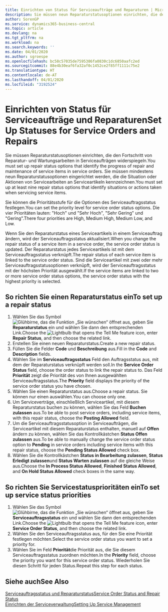 ```yaml
---
title: Einrichten von Status für Serviceaufträge und Reparaturen | Microsoft Docs
description: Sie müssen neun Reparaturstatusoptionen einrichten, die den Fortschritt von Reparatur- und Wartungsarbeiten in Serviceaufträgen widerspiegeln.
author: SorenGP
ms.service: dynamics365-business-central
ms.topic: article
ms.devlang: na
ms.tgt_pltfrm: na
ms.workload: na
ms.search.keywords: ''
ms.date: 04/01/2020
ms.author: sgroespe
ms.openlocfilehash: bc58c57035de7595386fa0830c1dc6850aafc2ed
ms.sourcegitcommit: 88e4b30eaf6fa32af0c1452ce2f85ff1111c75e2
ms.translationtype: HT
ms.contentlocale: de-AT
ms.lasthandoff: 04/01/2020
ms.locfileid: "3192524"
---
```

# <a name="set-up-statuses-for-service-orders-and-repairs"></a><span data-ttu-id="7cfc4-103">Einrichten von Status für Serviceaufträge und Reparaturen</span><span class="sxs-lookup"><span data-stu-id="7cfc4-103">Set Up Statuses for Service Orders and Repairs</span></span>
<span data-ttu-id="7cfc4-104">Sie müssen Reparaturstatusoptionen einrichten, die den Fortschritt von Reparatur- und Wartungsarbeiten in Serviceaufträgen widerspiegeln.</span><span class="sxs-lookup"><span data-stu-id="7cfc4-104">You must set up repair status options that identify the progress of repair and maintenance of service items in service orders.</span></span> <span data-ttu-id="7cfc4-105">Sie müssen mindestens neun Reparaturstatusoptionen eingerichtet werden, die die Situation oder Aktionen von Servicearbeiten an Serviceartikeln kennzeichnen.</span><span class="sxs-lookup"><span data-stu-id="7cfc4-105">You must set up at least nine repair status options that identify situations or actions taken when servicing service items.</span></span>  

<span data-ttu-id="7cfc4-106">Sie können die Prioritätsstufe für die Optionen des Serviceauftragsstatus festlegen.</span><span class="sxs-lookup"><span data-stu-id="7cfc4-106">You can set the priority level for service order status options.</span></span> <span data-ttu-id="7cfc4-107">Die vier Prioritäten lauten: "Hoch" und "Sehr Hoch", "Sehr Gering" und "Gering".</span><span class="sxs-lookup"><span data-stu-id="7cfc4-107">There four priorities are High, Medium High, Medium Low, and Low.</span></span>  

<span data-ttu-id="7cfc4-108">Wenn Sie den Reparaturstatus eines Serviceartikels in einem Serviceauftrag ändern, wird der Serviceauftragsstatus aktualisiert.</span><span class="sxs-lookup"><span data-stu-id="7cfc4-108">When you change the repair status of a service item in a service order, the service order status is updated.</span></span> <span data-ttu-id="7cfc4-109">Der Reparaturstatus jedes Serviceartikels ist mit dem Serviceauftragsstatus verknüpft.</span><span class="sxs-lookup"><span data-stu-id="7cfc4-109">The repair status of each service item is linked to the service order status.</span></span> <span data-ttu-id="7cfc4-110">Sind die Serviceartikel mit zwei oder mehr Serviceauftragsstatusoptionen verknüpft, wird der Serviceauftragsstatus mit der höchsten Priorität ausgewählt.</span><span class="sxs-lookup"><span data-stu-id="7cfc4-110">If the service items are linked to two or more service order status options, the service order status with the highest priority is selected.</span></span>  

## <a name="to-set-up-a-repair-status"></a><span data-ttu-id="7cfc4-111">So richten Sie einen Reparaturstatus ein</span><span class="sxs-lookup"><span data-stu-id="7cfc4-111">To set up a repair status</span></span>  
1. <span data-ttu-id="7cfc4-112">Wählen Sie das Symbol ![Glühbirne, das die Funktion „Sie wünschen“ öffnet](media/ui-search/search_small.png "Tell Me-Funktion") aus, geben Sie **Reparaturstatus** ein und wählen Sie dann den entsprechenden Link.</span><span class="sxs-lookup"><span data-stu-id="7cfc4-112">Choose the ![Lightbulb that opens the Tell Me feature](media/ui-search/search_small.png "Tell me what you want to do") icon, enter **Repair Status**, and then choose the related link.</span></span>
2. <span data-ttu-id="7cfc4-113">Erstellen Sie einen neuen Reparaturstatus.</span><span class="sxs-lookup"><span data-stu-id="7cfc4-113">Create a new repair status.</span></span>  
3. <span data-ttu-id="7cfc4-114">Füllen Sie die Felder **Code** und **Beschreibung** aus.</span><span class="sxs-lookup"><span data-stu-id="7cfc4-114">Fill in the **Code** and **Description** fields.</span></span>  
4. <span data-ttu-id="7cfc4-115">Wählen Sie im **Serviceauftragsstatus** Feld den Auftragsstatus aus, mit dem der Reparaturstatus verknüpft werden soll.</span><span class="sxs-lookup"><span data-stu-id="7cfc4-115">In the **Service Order Status** field, choose the order status to link the repair status to.</span></span> <span data-ttu-id="7cfc4-116">Das Feld **Priorität** zeigt die Priorität des von Ihnen ausgewählten Serviceauftragsstatus.</span><span class="sxs-lookup"><span data-stu-id="7cfc4-116">The **Priority** field displays the priority of the service order status you have chosen.</span></span>  
5. <span data-ttu-id="7cfc4-117">Wählen Sie einen Reparaturstatus aus.</span><span class="sxs-lookup"><span data-stu-id="7cfc4-117">Choose a repair status.</span></span> <span data-ttu-id="7cfc4-118">Sie können nur einen auswählen.</span><span class="sxs-lookup"><span data-stu-id="7cfc4-118">You can choose only one.</span></span>  
6. <span data-ttu-id="7cfc4-119">Um Serviceverträge, einschließlich Serviceartikel, mit diesem Reparaturstatus buchen zu können, wählen Sie das Feld **Buchen zulassen** aus.</span><span class="sxs-lookup"><span data-stu-id="7cfc4-119">To be able to post service orders, including service items, with this repair status, choose the **Posting Allowed** field.</span></span>  
7. <span data-ttu-id="7cfc4-120">Um die Serviceauftragsstatusoption in Serviceaufträgen, die Serviceartikel mit diesem Reparaturstatus enthalten, manuell auf **Offen** ändern zu können, wählen Sie das Kontrollkästchen **Status Offen zulassen** aus.</span><span class="sxs-lookup"><span data-stu-id="7cfc4-120">To be able to manually change the service order status option to **Pending** in service orders including service items with this repair status, choose the **Pending Status Allowed** check box.</span></span>  
8. <span data-ttu-id="7cfc4-121">Wählen Sie die Kontrollkästchen **Status in Bearbeitung zulassen**, **Status Erledigt zulassen**und **Status Warten zulassen** auf die gleiche Weise aus.</span><span class="sxs-lookup"><span data-stu-id="7cfc4-121">Choose the **In Process Status Allowed**, **Finished Status Allowed**, and **On Hold Status Allowed** check boxes in the same way.</span></span>
  
## <a name="to-set-up-service-status-priorities"></a><span data-ttu-id="7cfc4-122">So richten Sie Servicestatusprioritäten ein</span><span class="sxs-lookup"><span data-stu-id="7cfc4-122">To set up service status priorities</span></span>  
1. <span data-ttu-id="7cfc4-123">Wählen Sie das Symbol ![Glühbirne, das die Funktion „Sie wünschen“ öffnet](media/ui-search/search_small.png "Tell Me-Funktion") aus, geben Sie **Serviceauftragsstatus** ein und wählen Sie dann den entsprechenden Link.</span><span class="sxs-lookup"><span data-stu-id="7cfc4-123">Choose the ![Lightbulb that opens the Tell Me feature](media/ui-search/search_small.png "Tell me what you want to do") icon, enter **Service Order Status**, and then choose the related link.</span></span>  
2. <span data-ttu-id="7cfc4-124">Wählen Sie den Serviceauftragsstatus aus, für den Sie eine Priorität festlegen möchten.</span><span class="sxs-lookup"><span data-stu-id="7cfc4-124">Select the service order status you want to set a priority for.</span></span>  
3. <span data-ttu-id="7cfc4-125">Wählen Sie im Feld **Priorität**die Priorität aus, die Sie diesem Serviceauftragsstatus zuordnen möchten.</span><span class="sxs-lookup"><span data-stu-id="7cfc4-125">In the **Priority** field, choose the priority you want for this service order status.</span></span> <span data-ttu-id="7cfc4-126">Wiederholen Sie diesen Schritt für jeden Status.</span><span class="sxs-lookup"><span data-stu-id="7cfc4-126">Repeat this step for each status.</span></span>  

## <a name="see-also"></a><span data-ttu-id="7cfc4-127">Siehe auch</span><span class="sxs-lookup"><span data-stu-id="7cfc4-127">See Also</span></span>  
[<span data-ttu-id="7cfc4-128">Serviceauftragsstatus und Reparaturstatus</span><span class="sxs-lookup"><span data-stu-id="7cfc4-128">Service Order Status and Repair Status</span></span>](service-service-order-status-and-repair-status.md)  
[<span data-ttu-id="7cfc4-129">Einrichten der Serviceverwaltung</span><span class="sxs-lookup"><span data-stu-id="7cfc4-129">Setting Up Service Management</span></span>](service-setup-service.md)  
